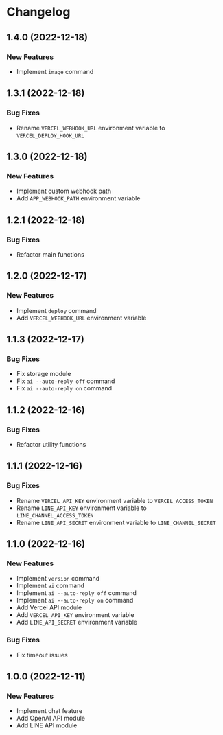 # Changelog

## 1.4.0 (2022-12-18)

### New Features

- Implement `image` command

## 1.3.1 (2022-12-18)

### Bug Fixes

- Rename `VERCEL_WEBHOOK_URL` environment variable to `VERCEL_DEPLOY_HOOK_URL`

## 1.3.0 (2022-12-18)

### New Features

- Implement custom webhook path
- Add `APP_WEBHOOK_PATH` environment variable

## 1.2.1 (2022-12-18)

### Bug Fixes

- Refactor main functions

## 1.2.0 (2022-12-17)

### New Features

- Implement `deploy` command
- Add `VERCEL_WEBHOOK_URL` environment variable

## 1.1.3 (2022-12-17)

### Bug Fixes

- Fix storage module
- Fix `ai --auto-reply off` command
- Fix `ai --auto-reply on` command

## 1.1.2 (2022-12-16)

### Bug Fixes

- Refactor utility functions

## 1.1.1 (2022-12-16)

### Bug Fixes

- Rename `VERCEL_API_KEY` environment variable to `VERCEL_ACCESS_TOKEN`
- Rename `LINE_API_KEY` environment variable to `LINE_CHANNEL_ACCESS_TOKEN`
- Rename `LINE_API_SECRET` environment variable to `LINE_CHANNEL_SECRET`

## 1.1.0 (2022-12-16)

### New Features

- Implement `version` command
- Implement `ai` command
- Implement `ai --auto-reply off` command
- Implement `ai --auto-reply on` command
- Add Vercel API module
- Add `VERCEL_API_KEY` environment variable
- Add `LINE_API_SECRET` environment variable

### Bug Fixes

- Fix timeout issues

## 1.0.0 (2022-12-11)

### New Features

- Implement chat feature
- Add OpenAI API module
- Add LINE API module
